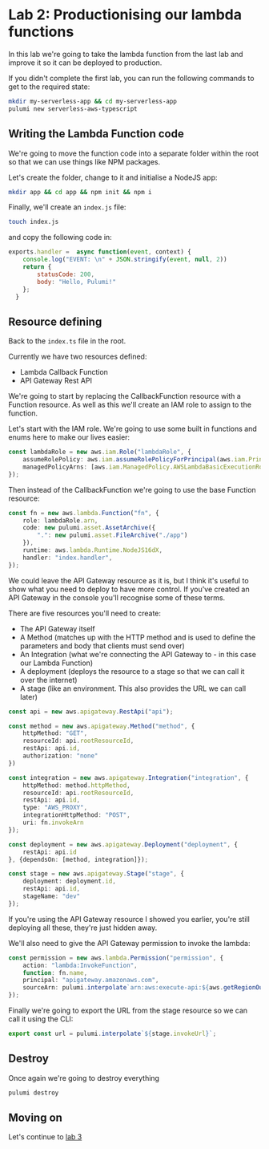 # Lab 2: Productionising our lambda functions

In this lab we're going to take the lambda function from the last lab and improve it so it can be deployed to production.

If you didn't complete the first lab, you can run the following commands to get to the required state:

```bash
mkdir my-serverless-app && cd my-serverless-app
pulumi new serverless-aws-typescript
```

## Writing the Lambda Function code

We're going to move the function code into a separate folder within the root so that we can use things like NPM packages.

Let's create the folder, change to it and initialise a NodeJS app:

```bash
mkdir app && cd app && npm init && npm i
```

Finally, we'll create an `index.js` file:

```bash
touch index.js
```

and copy the following code in:

```javascript
exports.handler =  async function(event, context) {
    console.log("EVENT: \n" + JSON.stringify(event, null, 2))
    return {
        statusCode: 200,
        body: "Hello, Pulumi!"
    };
  }
```

## Resource defining

Back to the `index.ts` file in the root.

Currently we have two resources defined:

- Lambda Callback Function
- API Gateway Rest API

We're going to start by replacing the CallbackFunction resource with a Function resource. As well as this we'll create an IAM role to assign to the function.

Let's start with the IAM role. We're going to use some built in functions and enums here to make our lives easier:

```typescript
const lambdaRole = new aws.iam.Role("lambdaRole", {
    assumeRolePolicy: aws.iam.assumeRolePolicyForPrincipal(aws.iam.Principals.LambdaPrincipal),
    managedPolicyArns: [aws.iam.ManagedPolicy.AWSLambdaBasicExecutionRole]
});
```

Then instead of the CallbackFunction we're going to use the base Function resource:

```typescript
const fn = new aws.lambda.Function("fn", {
    role: lambdaRole.arn,
    code: new pulumi.asset.AssetArchive({
        ".": new pulumi.asset.FileArchive("./app")
    }),
    runtime: aws.lambda.Runtime.NodeJS16dX,
    handler: "index.handler",
});
```

We could leave the API Gateway resource as it is, but I think it's useful to show what you need to deploy to have more control. If you've created an API Gateway in the console you'll recognise some of these terms.

There are five resources you'll need to create:

- The API Gateway itself
- A Method (matches up with the HTTP method and is used to define the parameters and body that clients must send over)
- An Integration (what we're connecting the API Gateway to - in this case our Lambda Function)
- A deployment (deploys the resource to a stage so that we can call it over the internet)
- A stage (like an environment. This also provides the URL we can call later)

```typescript
const api = new aws.apigateway.RestApi("api");

const method = new aws.apigateway.Method("method", {
    httpMethod: "GET",
    resourceId: api.rootResourceId,
    restApi: api.id,
    authorization: "none"
})

const integration = new aws.apigateway.Integration("integration", {
    httpMethod: method.httpMethod,
    resourceId: api.rootResourceId,
    restApi: api.id,
    type: "AWS_PROXY",
    integrationHttpMethod: "POST",
    uri: fn.invokeArn
});

const deployment = new aws.apigateway.Deployment("deployment", {
    restApi: api.id
}, {dependsOn: [method, integration]});

const stage = new aws.apigateway.Stage("stage", {
    deployment: deployment.id,
    restApi: api.id,
    stageName: "dev"
});
```

If you're using the API Gateway resource I showed you earlier, you're still deploying all these, they're just hidden away.

We'll also need to give the API Gateway permission to invoke the lambda:

```typescript
const permission = new aws.lambda.Permission("permission", {
    action: "lambda:InvokeFunction",
    function: fn.name,
    principal: "apigateway.amazonaws.com",
    sourceArn: pulumi.interpolate`arn:aws:execute-api:${aws.getRegionOutput().name}:${aws.getCallerIdentity().then(x => x.accountId)}:${api.id}/*/${method.httpMethod}/`
});
```

Finally we're going to export the URL from the stage resource so we can call it using the CLI:

```typescript
export const url = pulumi.interpolate`${stage.invokeUrl}`;
```

## Destroy

Once again we're going to destroy everything

```typescript
pulumi destroy
```

## Moving on

Let's continue to [lab 3](https://github.com/pulumi/workshops/tree/main/serverless-architecture-on-aws/lab-3)

